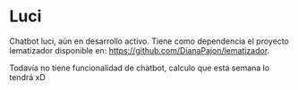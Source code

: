 # Luci
Chatbot luci, aún en desarrollo activo. Tiene como dependencia el proyecto lematizador disponible en: https://github.com/DianaPajon/lematizador.

Todavía no tiene funcionalidad de chatbot, calculo que esta semana lo tendrá xD
